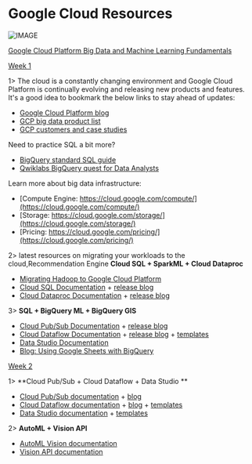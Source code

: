 
# Google Cloud Resources

![IMAGE](https://miro.medium.com/max/2113/1*zVYsG6L_uuBpi7ShAIjYWg.png)

[Google Cloud Platform Big Data and Machine Learning Fundamentals]()


[Week 1]()


1> The cloud is a constantly changing environment and Google Cloud Platform is continually evolving and releasing new products and features. It's a good idea to bookmark the below links to stay ahead of updates:
- [Google Cloud Platform blog](https://cloud.google.com/blog/products)
- [GCP big data product list](https://cloud.google.com/products/big-data/)
- [GCP customers and case studies](https://cloud.google.com/customers/#/)

Need to practice SQL a bit more?
- [BigQuery standard SQL guide](https://cloud.google.com/bigquery/docs/reference/standard-sql/)
- [Qwiklabs BigQuery quest for Data Analysts](https://www.qwiklabs.com/quests/55)

Learn more about big data infrastructure:
- [Compute Engine: https://cloud.google.com/compute/](https://cloud.google.com/compute/)
- [Storage: https://cloud.google.com/storage/](https://cloud.google.com/storage/)
- [Pricing: https://cloud.google.com/pricing/](https://cloud.google.com/pricing/)


2> latest resources on migrating your workloads to the cloud,Recommendation Engine **Cloud SQL + SparkML + Cloud Dataproc**
- [Migrating Hadoop to Google Cloud Platform](https://cloud.google.com/solutions/migration/hadoop/hadoop-gcp-migration-overview)
- [Cloud SQL Documentation](https://cloud.google.com/blog/products/databases/) + [release blog](https://cloud.google.com/blog/products/databases/)
- [Cloud Dataproc Documentation](https://cloud.google.com/dataproc/) + [release blog](https://cloud.google.com/blog/products/dataproc)

3>  **SQL + BigQuery ML + BigQuery GIS**
- [Cloud Pub/Sub Documentation](https://cloud.google.com/pubsub/) + [release blog](https://cloud.google.com/pubsub/docs/release-notes)
- [Cloud Dataflow Documentation](https://cloud.google.com/dataflow/) + [release blog](https://cloud.google.com/blog/products/data-analytics/) + [templates](https://cloud.google.com/dataflow/docs/guides/templates/provided-templates)
- [Data Studio Documentation](https://developers.google.com/datastudio/)
- [Blog: Using Google Sheets with BigQuery](https://cloud.google.com/blog/products/g-suite/connecting-bigquery-and-google-sheets-to-help-with-hefty-data-analysis)


[Week 2]()


1>  **Cloud Pub/Sub + Cloud Dataflow + Data Studio **

- [Cloud Pub/Sub documentation](https://cloud.google.com/pubsub/docs/) + [blog](https://cloud.google.com/pubsub/docs/release-notes)
- [Cloud Dataflow documentation](https://cloud.google.com/dataflow/docs/) + [blog](https://cloud.google.com/blog/products/data-analytics) + [templates](https://github.com/GoogleCloudPlatform/DataflowTemplates/)
- [Data Studio documentation](https://developers.google.com/datastudio/) + [templates](https://datastudiogallery.appspot.com/gallery)

2> **AutoML + Vision API**

- [AutoML Vision documentation](https://cloud.google.com/vision/automl/docs/)
- [Vision API documentation](https://cloud.google.com/vision/#resources)








